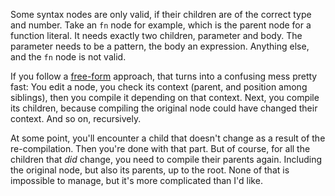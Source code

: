 Some syntax nodes are only valid, if their children are of the correct type and
number. Take an `fn` node for example, which is the parent node for a function
literal. It needs exactly two children, parameter and body. The parameter needs
to be a pattern, the body an expression. Anything else, and the `fn` node is not
valid.

If you follow a [free-form](/daily/2025-05-02) approach, that turns into a
confusing mess pretty fast: You edit a node, you check its context (parent, and
position among siblings), then you compile it depending on that context. Next,
you compile its children, because compiling the original node could have changed
their context. And so on, recursively.

At some point, you'll encounter a child that doesn't change as a result of the
re-compilation. Then you're done with that part. But of course, for all the
children that _did_ change, you need to compile their parents again. Including
the original node, but also its parents, up to the root. None of that is
impossible to manage, but it's more complicated than I'd like.
